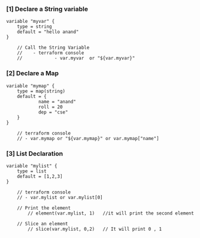 
###  [1] Declare a String variable

    variable "myvar" {
        type = string
        default = "hello anand"
    }

        // Call the String Variable
        //    - terraform console
        //            - var.myvar  or "${var.myvar}"

###  [2] Declare a Map

    variable "mymap" {
        type = map(string)
        default = {
                name = "anand"
                roll = 20
                dep = "cse"
        }
    }

        // terraform console
        // - var.mymap or "${var.mymap}" or var.mymap["name"]

### [3] List Declaration

    variable "mylist" {
        type = list
        default = [1,2,3]
    }

        // terraform console
        // - var.mylist or var.mylist[0]

        // Print the element
            // element(var.mylist, 1)   //it will print the second element

        // Slice an element
            // slice(var.mylist, 0,2)   // It will print 0 , 1 
